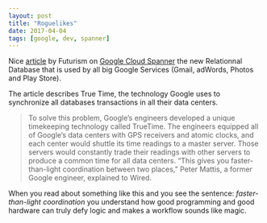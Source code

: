 ```yaml
---
layout: post
title: "Roguelikes"
date: 2017-04-04
tags: [google, dev, spanner]
---
```


Nice [article](https://futurism.com/4-googles-spanner-is-now-available-on-the-cloud-for-everyone/) by Futurism on [Google Cloud Spanner](https://cloud.google.com/spanner/) the new Relationnal Database that is used by all big Google Services (Gmail, adWords, Photos and Play Store).

The article describes True Time, the technology Google uses to synchronize all databases transactions in all their data centers. 

> To solve this problem, Google’s engineers developed a unique timekeeping technology called TrueTime. The engineers equipped all of Google’s data centers with GPS receivers and atomic clocks, and each center would shuttle its time readings to a master server. Those servers would constantly trade their readings with other servers to produce a common time for all data centers. “This gives you faster-than-light coordination between two places,” Peter Mattis, a former Google engineer, explained to Wired.

When you read about something like this and you see the sentence: *faster-than-light coordination* you understand how good programming and good hardware can truly defy logic and makes a workflow sounds like magic.